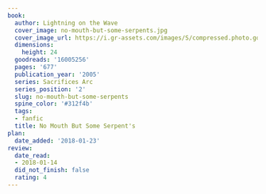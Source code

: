 ```yaml
---
book:
  author: Lightning on the Wave
  cover_image: no-mouth-but-some-serpents.jpg
  cover_image_url: https://i.gr-assets.com/images/S/compressed.photo.goodreads.com/books/1579183435l/16005256._SX98_.jpg
  dimensions:
    height: 24
  goodreads: '16005256'
  pages: '677'
  publication_year: '2005'
  series: Sacrifices Arc
  series_position: '2'
  slug: no-mouth-but-some-serpents
  spine_color: '#312f4b'
  tags:
  - fanfic
  title: No Mouth But Some Serpent's
plan:
  date_added: '2018-01-23'
review:
  date_read:
  - 2018-01-14
  did_not_finish: false
  rating: 4
---
```

